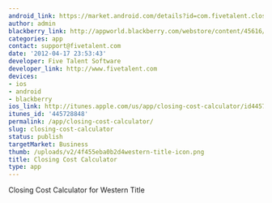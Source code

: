 ```yaml
---
android_link: https://market.android.com/details?id=com.fivetalent.closingcostcalc&feature=search_result#?t=W251bGwsMSwyLDEsImNvbS5maXZldGFsZW50LmNsb3Npbmdjb3N0Y2Fs
author: admin
blackberry_link: http://appworld.blackberry.com/webstore/content/45616/?lang=en
categories: app
contact: support@fivetalent.com
date: '2012-04-17 23:53:43'
developer: Five Talent Software
developer_link: http://www.fivetalent.com
devices: 
- ios
- android
- blackberry
ios_link: http://itunes.apple.com/us/app/closing-cost-calculator/id445728848?mt=8
itunes_id: '445728848'
permalink: /app/closing-cost-calculator/
slug: closing-cost-calculator
status: publish
targetMarket: Business
thumb: /uploads/v2/4f455eba0b2d4western-title-icon.png
title: Closing Cost Calculator
type: app
---
```


Closing Cost Calculator for Western Title